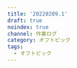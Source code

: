 ```yaml
---
title: '20220209.1'
draft: true
noindex: true
channel: 作業ログ
category: オフトピック
tags:
  - オフトピック
---
```

